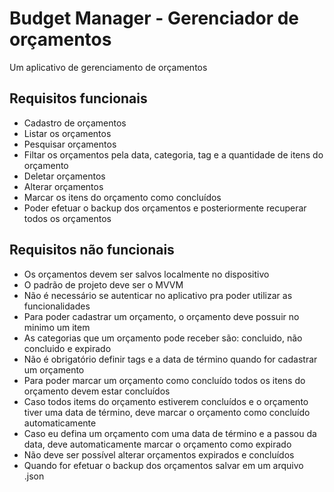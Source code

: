 # Budget Manager - Gerenciador de orçamentos

Um aplicativo de gerenciamento de orçamentos

## Requisitos funcionais

- Cadastro de orçamentos
- Listar os orçamentos
- Pesquisar orçamentos
- Filtar os orçamentos pela data, categoria, tag e a quantidade de itens do orçamento
- Deletar orçamentos
- Alterar orçamentos
- Marcar os itens do orçamento como concluídos
- Poder efetuar o backup dos orçamentos e posteriormente recuperar todos os orçamentos


## Requisitos não funcionais
- Os orçamentos devem ser salvos localmente no dispositivo
- O padrão de projeto deve ser o MVVM
- Não é necessário se autenticar no aplicativo pra poder utilizar as funcionalidades
- Para poder cadastrar um orçamento, o orçamento deve possuir no minimo um item
- As categorias que um orçamento pode receber são: concluido, não concluido e expirado
- Não é obrigatório definir tags e a data de término quando for cadastrar um orçamento
- Para poder marcar um orçamento como concluído todos os itens do orçamento devem estar concluídos
- Caso todos items do orçamento estiverem concluídos e o orçamento tiver uma data de término, deve marcar o orçamento como concluído automaticamente
- Caso eu defina um orçamento com uma data de término e a passou da data, deve automaticamente marcar o orçamento como expirado
- Não deve ser possível alterar orçamentos expirados e concluídos
- Quando for efetuar o backup dos orçamentos salvar em um arquivo .json
